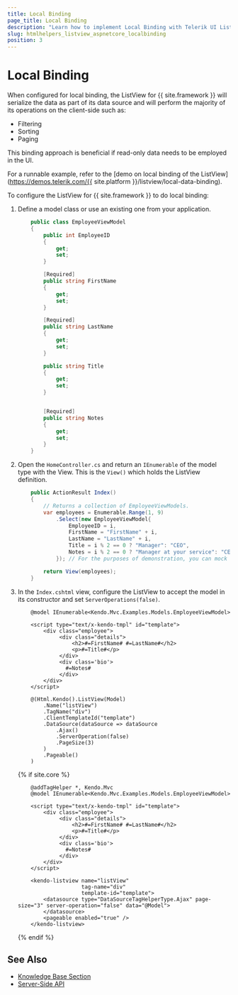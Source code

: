 ```yaml
---
title: Local Binding
page_title: Local Binding
description: "Learn how to implement Local Binding with Telerik UI ListView component for {{ site.framework }}."
slug: htmlhelpers_listview_aspnetcore_localbinding
position: 3
---
```


# Local Binding

When configured for local binding, the ListView for {{ site.framework }} will serialize the data as part of its data source and will perform the majority of its operations on the client-side such as:

* Filtering
* Sorting
* Paging

This binding approach is beneficial if read-only data needs to be employed in the UI.

For a runnable example, refer to the [demo on local binding of the ListView](https://demos.telerik.com/{{ site.platform }}/listview/local-data-binding).  

To configure the ListView for {{ site.framework }} to do local binding:

1. Define a model class or use an existing one from your application.

    ```C#
        public class EmployeeViewModel
        {
            public int EmployeeID
            {
                get;
                set;
            }

            [Required]
            public string FirstName
            {
                get;
                set;
            }

            [Required]
            public string LastName
            {
                get;
                set;
            }

            public string Title
            {
                get;
                set;
            }


            [Required]        
            public string Notes
            {
                get;
                set;
            }
        }
    ```

1. Open the `HomeController.cs` and return an `IEnumerable` of the model type with the View. This is the `View()` which holds the ListView definition.


    ```C#
        public ActionResult Index()
        {
            // Returns a collection of EmployeeViewModels.
            var employees = Enumerable.Range(1, 9)
                .Select(new EmployeeViewModel{
                    EmployeeID = i,
                    FirstName = "FirstName" + i,
                    LastName = "LastName" + i,
                    Title = i % 2 == 0 ? "Manager": "CEO",
                    Notes = i % 2 == 0 ? "Manager at your service": "CEO at your service"
                }); // For the purposes of demonstration, you can mock the data, and copy and paste this snippet.

            return View(employees);
        }
    ```

1. In the `Index.cshtml` view, configure the ListView to accept the model in its constructor and set `ServerOperations(false)`.

    ```HtmlHelper
        @model IEnumerable<Kendo.Mvc.Examples.Models.EmployeeViewModel>
        
        <script type="text/x-kendo-tmpl" id="template">
            <div class="employee">
                 <div class="details">
                     <h2>#=FirstName# #=LastName#</h2>
                     <p>#=Title#</p>
                 </div>
                 <div class='bio'>
                   #=Notes#
                 </div>
            </div>
        </script>

        @(Html.Kendo().ListView(Model)
            .Name("listView")
            .TagName("div")
            .ClientTemplateId("template")
            .DataSource(dataSource => dataSource
                .Ajax()
                .ServerOperation(false)
                .PageSize(3)
            )
            .Pageable()
        )
    ```
    {% if site.core %}
    ```TagHelper
        @addTagHelper *, Kendo.Mvc
        @model IEnumerable<Kendo.Mvc.Examples.Models.EmployeeViewModel>

        <script type="text/x-kendo-tmpl" id="template">
            <div class="employee">
                 <div class="details">
                     <h2>#=FirstName# #=LastName#</h2>
                     <p>#=Title#</p>
                 </div>
                 <div class='bio'>
                   #=Notes#
                 </div>
            </div>
        </script>

        <kendo-listview name="listView"
                        tag-name="div"
                        template-id="template">
            <datasource type="DataSourceTagHelperType.Ajax" page-size="3" server-operation="false" data="@Model">
            </datasource>
            <pageable enabled="true" />
        </kendo-listview>
    ```
    {% endif %}

## See Also

* [Knowledge Base Section](/knowledge-base)
* [Server-Side API](/api/listview)